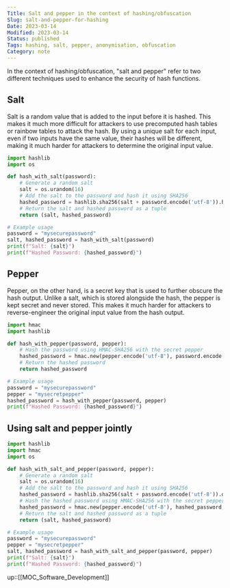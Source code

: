 ```yaml
---
Title: Salt and pepper in the context of hashing/obfuscation
Slug: salt-and-pepper-for-hashing
Date: 2023-03-14
Modified: 2023-03-14
Status: published
Tags: hashing, salt, pepper, anonymisation, obfuscation
Category: note
---
```


In the context of hashing/obfuscation, "salt and pepper" refer to two different techniques used to enhance the security of hash functions. 

## Salt
Salt is a random value that is added to the input before it is hashed. This makes it much more difficult for attackers to use precomputed hash tables or rainbow tables to attack the hash. By using a unique salt for each input, even if two inputs have the same value, their hashes will be different, making it much harder for attackers to determine the original input value.

```python
import hashlib
import os

def hash_with_salt(password):
    # Generate a random salt
    salt = os.urandom(16)
    # Add the salt to the password and hash it using SHA256
    hashed_password = hashlib.sha256(salt + password.encode('utf-8')).hexdigest()
    # Return the salt and hashed password as a tuple
    return (salt, hashed_password)

# Example usage
password = "mysecurepassword"
salt, hashed_password = hash_with_salt(password)
print(f"Salt: {salt}")
print(f"Hashed Password: {hashed_password}")
```

## Pepper
Pepper, on the other hand, is a secret key that is used to further obscure the hash output. Unlike a salt, which is stored alongside the hash, the pepper is kept secret and never stored. This makes it much harder for attackers to reverse-engineer the original input value from the hash output.

```python
import hmac
import hashlib

def hash_with_pepper(password, pepper):
    # Hash the password using HMAC-SHA256 with the secret pepper
    hashed_password = hmac.new(pepper.encode('utf-8'), password.encode('utf-8'), hashlib.sha256).hexdigest()
    # Return the hashed password
    return hashed_password

# Example usage
password = "mysecurepassword"
pepper = "mysecretpepper"
hashed_password = hash_with_pepper(password, pepper)
print(f"Hashed Password: {hashed_password}")

```

## Using salt and pepper jointly

```python
import hashlib
import hmac
import os

def hash_with_salt_and_pepper(password, pepper):
    # Generate a random salt
    salt = os.urandom(16)
    # Add the salt to the password and hash it using SHA256
    hashed_password = hashlib.sha256(salt + password.encode('utf-8')).digest()
    # Hash the hashed password using HMAC-SHA256 with the secret pepper
    hashed_password = hmac.new(pepper.encode('utf-8'), hashed_password, hashlib.sha256).hexdigest()
    # Return the salt and hashed password as a tuple
    return (salt, hashed_password)

# Example usage
password = "mysecurepassword"
pepper = "mysecretpepper"
salt, hashed_password = hash_with_salt_and_pepper(password, pepper)
print(f"Salt: {salt}")
print(f"Hashed Password: {hashed_password}")

```

up::[[MOC_Software_Development]]